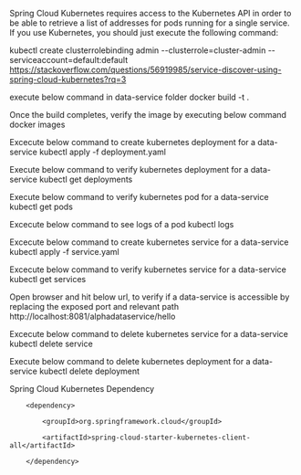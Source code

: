 Spring Cloud Kubernetes requires access to the Kubernetes API in order to be able to retrieve a list of addresses for pods running for a single service. If you use Kubernetes, you should just execute the following command:

  kubectl create clusterrolebinding admin --clusterrole=cluster-admin --serviceaccount=default:default
  https://stackoverflow.com/questions/56919985/service-discover-using-spring-cloud-kubernetes?rq=3

execute below command in data-service folder
  docker build -t <data-service-name> .

Once the build completes, verify the image by executing below command
  docker images

Excecute below command to create kubernetes deployment for a data-service
  kubectl apply -f deployment.yaml

Execute below command to verify kubernetes deployment for a data-service
  kubectl get deployments

Execute below command to verify kubernetes pod for a data-service
  kubectl get pods

Excecute below command to see logs of a pod
  kubectl logs <pod-name>

Excecute below command to create kubernetes service for a data-service
  kubectl apply -f service.yaml

Excecute below command to verify kubernetes service for a data-service
  kubectl get services

Open browser and hit below url, to verify if a data-service is accessible by replacing the exposed port and relevant path
  http://localhost:8081/alphadataservice/hello

Excecute below command to delete kubernetes service for a data-service
  kubectl delete service <data-service-name>

Execute below command to delete kubernetes deployment for a data-service
  kubectl delete deployment <data-service-name>

Spring Cloud Kubernetes Dependency
         <!-- https://mvnrepository.com/artifact/org.springframework.cloud/spring-cloud-starter-kubernetes-client-all -->

		<dependency>

			<groupId>org.springframework.cloud</groupId>

			<artifactId>spring-cloud-starter-kubernetes-client-all</artifactId>

		</dependency>
